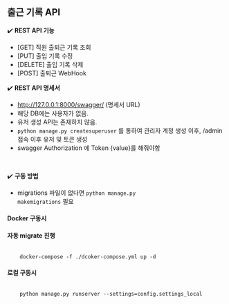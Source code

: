 ## 출근 기록 API

✔️ **REST API 기능**

- [GET] 직원 출퇴근 기록 조회
- [PUT] 출입 기록 수정
- [DELETE] 출입 기록 삭제
- [POST] 출퇴근 WebHook


✔️ **REST API 명세서**
- http://127.0.0.1:8000/swagger/ (명세서 URL)
- 해당 DB에는 사용자가 없음.
- 유저 생성 API는 존재하지 않음.
- <code>python manage.py createsuperuser</code> 를 통하여 관리자 계정 생성 이후, /admin 접속 이후 유저 및 토큰 생성
- swagger Authorization 에 Token {value}를 해줘야함

<br>

✔️ **구동 방법**
<br>
- migrations 파일이 없다면 <code>python manage.py makemigrations</code> 필요
#### Docker 구동시
#### 자동 migrate 진행
<code>
    docker-compose -f ./dcoker-compose.yml up -d
</code>

#### 로컬 구동시
<code>
    python manage.py runserver --settings=config.settings_local
</code>



